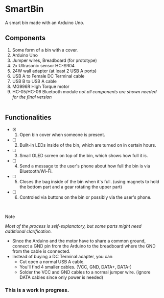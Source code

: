 # SmartBin <br/>
A smart bin made with an Arduino Uno.
## **Components** <br/>
  1. Some form of a bin with a cover.
  2. Arduino Uno <br/>
  3. Jumper wires, Breadboard (for prototype) <br/>
  4. 2x Ultrasonic sensor HC-SR04 <br/>
  5. 24W wall adapter (at least 2 USB A ports) <br/>
  6. USB A to Female DC Terminal cable <br/>
  7. USB B to USB A cable <br/>
  8. MG996R High Torque motor <br/>
  9. HC-05/HC-06 Bluetooth module
     *not all components are shown needed for the final version* <br/> <br/>
## **Functionalities** <br/>
  - [x] 1. Open bin cover when someone is present. <br/>
  - [ ] 2. Built-in LEDs inside of the bin, which are turned on in certain hours. <br/>
  - [ ] 3. Small OLED screen on top of the bin, which shows how full it is. <br/>
  - [ ] 4. Send a message to the user's phone about how full the bin is via Bluetooth/Wi-Fi. <br/>
  - [ ] 5. Closes the bag inside of the bin when it's full. (using magnets to hold the bottom part and a gear rotating the upper part) <br/>
  - [ ] 6. Controled via buttons on the bin or possibly via the user's phone. <br/> <br/>
##
> [!NOTE]
>   *Most of the process is self-explanatory, but some parts might need additional clarification.* <br/>
>   - Since the Arduino and the motor have to share a common ground, connect a GND pin from the Arduino to the breadboard where the GND from the cable is connected. <br/>
>   - Instead of buying a DC Terminal adapter, you can:
>     - Cut open a normal USB A cable. <br/>
>     - You'll find 4 smaller cables. (VCC, GND, DATA+, DATA-) <br/>
>     - Solder the VCC and GND cables to a normal jumper wire. (ignore DATA cables since only power is needed)
### This is a work in progress.

